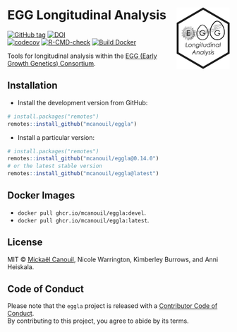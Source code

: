
<!-- README.md is generated from README.Rmd. Please edit that file -->

# EGG Longitudinal Analysis <img src="man/figures/logo.png" align="right" width="120" />

<!-- badges: start -->

[![GitHub
tag](https://img.shields.io/github/tag/mcanouil/eggla.svg?label=latest%20tag&include_prereleases)](https://github.com/mcanouil/eggla)
[![DOI](https://zenodo.org/badge/DOI/10.5281/zenodo.6979433.svg)](https://doi.org/10.5281/zenodo.6979433)  
[![codecov](https://codecov.io/gh/mcanouil/eggla/branch/main/graph/badge.svg?token=D0R3SAZTWA)](https://codecov.io/gh/mcanouil/eggla)
[![R-CMD-check](https://github.com/mcanouil/eggla/actions/workflows/check-pak.yml/badge.svg?branch=main)](https://github.com/mcanouil/eggla/actions/workflows/check-pak.yml)
[![Build
Docker](https://github.com/mcanouil/eggla/actions/workflows/build-docker.yml/badge.svg?branch=main)](https://github.com/mcanouil/eggla/actions/workflows/build-docker.yml)
<!-- badges: end -->

Tools for longitudinal analysis within the [EGG (Early Growth Genetics)
Consortium](http://egg-consortium.org/).

## Installation

- Install the development version from GitHub:

``` r
# install.packages("remotes")
remotes::install_github("mcanouil/eggla")
```

- Install a particular version:

``` r
# install.packages("remotes")
remotes::install_github("mcanouil/eggla@0.14.0")
# or the latest stable version
remotes::install_github("mcanouil/eggla@latest")
```

## Docker Images

- `docker pull ghcr.io/mcanouil/eggla:devel`.
- `docker pull ghcr.io/mcanouil/eggla:latest`.

## License

MIT © [Mickaël Canouil](https://mickael.canouil.fr/), Nicole Warrington,
Kimberley Burrows, and Anni Heiskala.

## Code of Conduct

Please note that the `eggla` project is released with a [Contributor
Code of
Conduct](https://contributor-covenant.org/version/2/0/CODE_OF_CONDUCT.html).  
By contributing to this project, you agree to abide by its terms.
